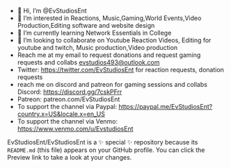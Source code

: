 - 👋 Hi, I’m @EvStudiosEnt
- 👀 I’m interested in Reactions, Music,Gaming,World Events,Video Production,Editing software and website design
- 🌱 I’m currently learning Network Essentials in College
- 💞️ I’m looking to collaborate on Youtube Reaction Videos, Editing for youtube and twitch, Music production,Video production
- Reach me at my email to request donations and request gaming requests and collabs evstudios493@outlook.com 
- Twitter: https://twitter.com/EvStudiosEnt for reaction requests, donation requests
- reach me on discord and patreon for gaming sessions and collabs Discord: https://discord.gg/7cskPFrr
- Patreon: patreon.com/EvStudiosEnt
- To support the channel via Paypal: https://paypal.me/EvStudiosEnt?country.x=US&locale.x=en_US
- To support the channel via Venmo: https://www.venmo.com/u/EvstudiosEnt

EvStudiosEnt/EvStudiosEnt is a ✨ special ✨ repository because its `README.md` (this file) appears on your GitHub profile.
You can click the Preview link to take a look at your changes.
